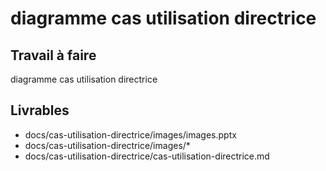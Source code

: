 # diagramme cas utilisation directrice

## Travail à faire 

diagramme cas utilisation directrice

## Livrables

- docs/cas-utilisation-directrice/images/images.pptx
- docs/cas-utilisation-directrice/images/*
- docs/cas-utilisation-directrice/cas-utilisation-directrice.md